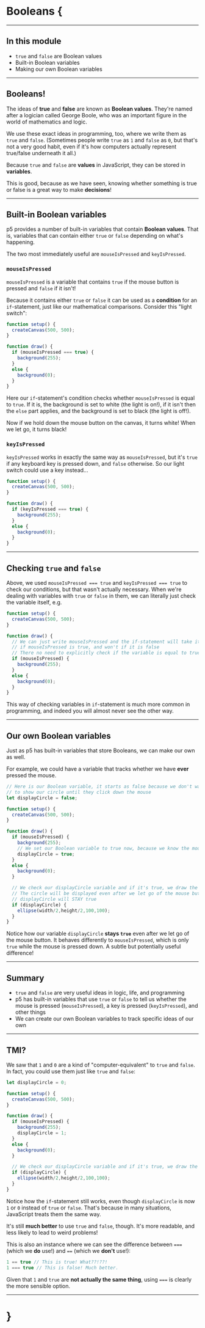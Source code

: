 # Booleans {

---

## In this module

- `true` and `false` are Boolean values
- Built-in Boolean variables
- Making our own Boolean variables

---

## Booleans!

The ideas of __true__ and __false__ are known as __Boolean values__. They're named after a logician called George Boole, who was an important figure in the world of mathematics and logic.

We use these exact ideas in programming, too, where we write them as `true` and `false`. (Sometimes people write `true` as `1` and `false` as `0`, but that's not a very good habit, even if it's how computers actually represent true/false underneath it all.)

Because `true` and `false` are __values__ in JavaScript, they can be stored in __variables__.

This is good, because as we have seen, knowing whether something is true or false is a great way to make __decisions__!

---

## Built-in Boolean variables

p5 provides a number of built-in variables that contain __Boolean values__. That is, variables that can contain either `true` or `false` depending on what's happening.

The two most immediately useful are `mouseIsPressed` and `keyIsPressed`.

### `mouseIsPressed`

`mouseIsPressed` is a variable that contains `true` if the mouse button is pressed and `false` if it isn't!

Because it contains either `true` or `false` it can be used as a __condition__ for an `if`-statement, just like our mathematical comparisons. Consider this "light switch":

```javascript
function setup() {
  createCanvas(500, 500);
}

function draw() {
  if (mouseIsPressed === true) {
    background(255);
  }
  else {
    background(0);
  }
}
```

Here our `if`-statement's condition checks whether `mouseIsPressed` is equal to `true`. If it is, the background is set to white (the light is on!), if it isn't then the `else` part applies, and the background is set to black (the light is off!).

Now if we hold down the mouse button on the canvas, it turns white! When we let go, it turns black!

### `keyIsPressed`

`keyIsPressed` works in exactly the same way as `mouseIsPressed`, but it's `true` if any keyboard key is pressed down, and `false` otherwise. So our light switch could use a key instead...

```javascript
function setup() {
  createCanvas(500, 500);
}

function draw() {
  if (keyIsPressed === true) {
    background(255);
  }
  else {
    background(0);
  }
}
```

---

## Checking `true` and `false`

Above, we used `mouseIsPressed === true` and `keyIsPressed === true` to check our conditions, but that wasn't actually necessary. When we're dealing with variables with `true` or `false` in them, we can literally just check the variable itself, e.g.

```javascript
function setup() {
  createCanvas(500, 500);
}

function draw() {
  // We can just write mouseIsPressed and the if-statement will take its action
  // if mouseIsPressed is true, and won't if it is false
  // There no need to explicitly check if the variable is equal to true
  if (mouseIsPressed) {
    background(255);
  }
  else {
    background(0);
  }
}
```

This way of checking variables in `if`-statement is much more common in programming, and indeed you will almost never see the other way.

---

## Our own Boolean variables

Just as p5 has built-in variables that store Booleans, we can make our own as well.

For example, we could have a variable that tracks whether we have __ever__ pressed the mouse.

```javascript
// Here is our Boolean variable, it starts as false because we don't want
// to show our circle until they click down the mouse
let displayCircle = false;

function setup() {
  createCanvas(500, 500);
}

function draw() {
  if (mouseIsPressed) {
    background(255);
    // We set our Boolean variable to true now, because we know the mouse was pressed.
    displayCircle = true;
  }
  else {
    background(0);
  }

  // We check our displayCircle variable and if it's true, we draw the circle!
  // The circle will be displayed even after we let go of the mouse button, because
  // displayCircle will STAY true
  if (displayCircle) {
    ellipse(width/2,height/2,100,100);
  }
}
```

Notice how our variable `displayCircle` __stays `true`__ even after we let go of the mouse button. It behaves differently to `mouseIsPressed`, which is only `true` while the mouse is pressed down. A subtle but potentially useful difference!

---

## Summary

- `true` and `false` are very useful ideas in logic, life, and programming
- p5 has built-in variables that use `true` or `false` to tell us whether the mouse is pressed (`mouseIsPressed`), a key is pressed (`keyIsPressed`), and other things
- We can create our own Boolean variables to track specific ideas of our own

---

## TMI?

We saw that `1` and `0` are a kind of "computer-equivalent" to `true` and `false`. In fact, you could use them just like `true` and `false`:

```javascript
let displayCircle = 0;

function setup() {
  createCanvas(500, 500);
}

function draw() {
  if (mouseIsPressed) {
    background(255);
    displayCircle = 1;
  }
  else {
    background(0);
  }

  // We check our displayCircle variable and if it's true, we draw the circle!
  if (displayCircle) {
    ellipse(width/2,height/2,100,100);
  }
}
```

Notice how the `if`-statement still works, even though `displayCircle` is now `1` or `0` instead of `true` or `false`. That's because in many situations, JavaScript treats them the same way.

It's still __much better__ to use `true` and `false`, though. It's more readable, and less likely to lead to weird problems!

This is also an instance where we can see the difference between `===` (which we __do__ use!) and `==` (which we __don't__ use!):

```javascript
1 == true // This is true! What??!??!
1 === true // This is false! Much better.
```

Given that `1` and `true` are __not actually the same thing__, using `===` is clearly the more sensible option.

---

# }
